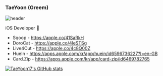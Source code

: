 ### TaeYoon (Greem)
![header](https://capsule-render.vercel.app/api?type=soft&color=auto&height=200&section=header&text=TaeYoon&fontSize=90)

iOS Developer 
+ Sqoop - https://apple.co/41SaRkH
+ DoroCat - https://apple.co/4leSTSg
+ Live4Cut - https://apple.co/4c8Q00Z
+ HueIn - https://apps.apple.com/kr/app/huein/id6596736227?l=en-GB
+ Card.Zip - https://apps.apple.com/kr/app/card-zip/id6469782765

[![TaeYoon17's GitHub stats](https://github-readme-stats.vercel.app/api?username=TaeYoon17)](https://github.com/anuraghazra/github-readme-stats)

